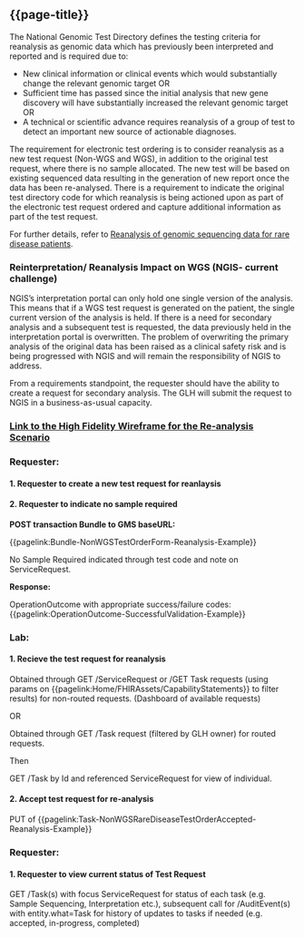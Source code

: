 ## {{page-title}}

The National Genomic Test Directory defines the testing criteria for reanalysis as genomic data which has previously been interpreted and reported and is required due to:

- New clinical information or clinical events which would substantially change the relevant genomic target OR
- Sufficient time has passed since the initial analysis that new gene discovery will have substantially increased the relevant genomic target OR
- A technical or scientific advance requires reanalysis of a group of test to detect an important new source of actionable diagnoses. 

The requirement for electronic test ordering is to consider reanalysis as a new test request (Non-WGS and WGS), in addition to the original test request, where there is no sample allocated. The new test will be based on existing sequenced data resulting in the generation of new report once the data has been re-analysed. There is a requirement to indicate the original test directory code for which reanalysis is being actioned upon as part of the electronic test request ordered and capture additional information as part of the test request.

For further details, refer to [Reanalysis of genomic sequencing data for rare disease patients](https://future.nhs.uk/connect.ti/NHSgenomics/view?objectId=154355365).

### Reinterpretation/ Reanalysis Impact on WGS (NGIS- current challenge) 

NGIS’s interpretation portal can only hold one single version of the analysis. This means that if a WGS test request is generated on the patient, the single current version of the analysis is held. If there is a need for secondary analysis and a subsequent test is requested, the data previously held in the interpretation portal is overwritten. The problem of overwriting the primary analysis of the original data has been raised as a clinical safety risk and is being progressed with NGIS and will remain the responsibility of NGIS to address. 

From a requirements standpoint, the requester should have the ability to create a request for secondary analysis. The GLH will submit the request to NGIS in a business-as-usual capacity. 

### [Link to the High Fidelity Wireframe for the Re-analysis Scenario](https://atiyuk.axshare.com/)

### Requester:

#### 1. Requester to create a new test request for reanlaysis
#### 2. Requester to indicate no sample required

**POST transaction Bundle to GMS baseURL:**

{{pagelink:Bundle-NonWGSTestOrderForm-Reanalysis-Example}}

No Sample Required indicated through test code and note on ServiceRequest.

**Response:**

OperationOutcome with appropriate success/failure codes: {{pagelink:OperationOutcome-SuccessfulValidation-Example}}

### Lab:

#### 1. Recieve the test request for reanalysis

Obtained through GET /ServiceRequest or /GET Task requests (using params on {{pagelink:Home/FHIRAssets/CapabilityStatements}} to filter results) for non-routed requests. (Dashboard of available requests)

OR

Obtained through GET /Task request (filtered by GLH owner) for routed requests.

Then

GET /Task by Id and referenced ServiceRequest for view of individual.

#### 2. Accept test request for re-analysis

PUT of {{pagelink:Task-NonWGSRareDiseaseTestOrderAccepted-Reanalysis-Example}}

### Requester:

#### 1. Requester to view current status of Test Request

GET /Task(s) with focus ServiceRequest for status of each task (e.g. Sample Sequencing, Interpretation etc.), subsequent call for /AuditEvent(s) with entity.what=Task for history of updates to tasks if needed (e.g. accepted, in-progress, completed)